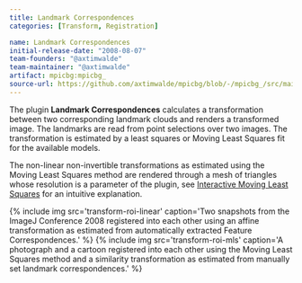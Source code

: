 ```yaml
---
title: Landmark Correspondences
categories: [Transform, Registration]

name: Landmark Correspondences
initial-release-date: "2008-08-07"
team-founders: "@axtimwalde"
team-maintainer: "@axtimwalde"
artifact: mpicbg:mpicbg_
source-url: https://github.com/axtimwalde/mpicbg/blob/-/mpicbg_/src/main/java/Transform_Roi.java
---
```


The plugin **Landmark Correspondences** calculates a transformation between two corresponding landmark clouds and renders a transformed image. The landmarks are read from point selections over two images. The transformation is estimated by a least squares or Moving Least Squares fit for the available models.

The non-linear non-invertible transformations as estimated using the Moving Least Squares method are rendered through a mesh of triangles whose resolution is a parameter of the plugin, see [Interactive Moving Least Squares](/plugins/interactive-moving-least-squares) for an intuitive explanation.

{% include img src='transform-roi-linear' caption='Two snapshots from the ImageJ Conference 2008 registered into each other using an affine transformation as estimated from automatically extracted Feature Correspondences.' %}
{% include img src='transform-roi-mls' caption='A photograph and a cartoon registered into each other using the Moving Least Squares method and a similarity transformation as estimated from manually set landmark correspondences.' %}
